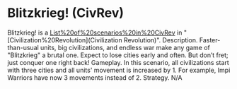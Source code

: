 # Blitzkrieg! (CivRev)

Blitzkrieg! is a [List%20of%20scenarios%20in%20CivRev](scenario) in "[Civilization%20Revolution](Civilization Revolution)".
Description.
Faster-than-usual units, big civilizations, and endless war make any game of "Blitzkrieg" a brutal one. Expect to lose cities early and often. But don’t fret; just conquer one right back!
Gameplay.
In this scenario, all civilizations start with three cities and all units' movement is increased by 1.
For example, Impi Warriors have now 3 movements instead of 2.
Strategy.
N/A